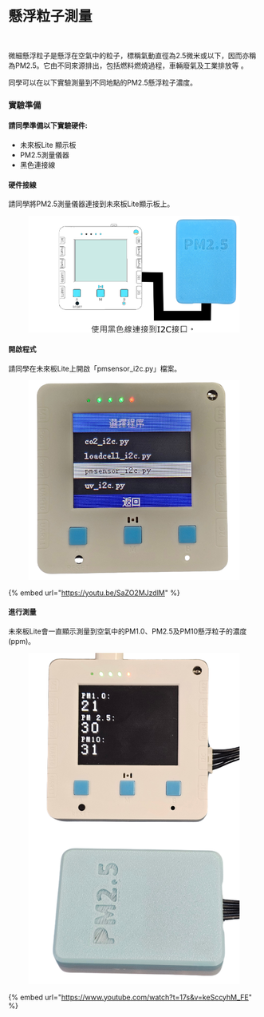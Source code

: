 # 懸浮粒子測量

<figure><img src="https://files.gitbook.com/v0/b/gitbook-x-prod.appspot.com/o/spaces%2F6uJvpXC43onNIIwhMlWo%2Fuploads%2FUNN7tqPEQzZPgY2lEvkd%2Fimage.png?alt=media&#x26;token=32049896-d26e-4a23-b714-b0cbc091c342" alt=""><figcaption></figcaption></figure>

微細懸浮粒子是懸浮在空氣中的粒子，標稱氣動直徑為2.5微米或以下，因而亦稱為PM2.5。它由不同來源排出，包括燃料燃燒過程，車輛廢氣及工業排放等 。

同學可以在以下實驗測量到不同地點的PM2.5懸浮粒子濃度。

### 實驗準備

#### 請同學準備以下實驗硬件:

* 未來板Lite 顯示板
* PM2.5測量儀器
* 黑色連接線

#### 硬件接線

請同學將PM2.5測量儀器連接到未來板Lite顯示板上。

<figure><img src="../../.gitbook/assets/pmsensor_wiring.png" alt=""><figcaption></figcaption></figure>

#### 開啟程式

請同學在未來板Lite上開啟「pmsensor\_i2c.py」檔案。

<figure><img src="../../.gitbook/assets/pmprogram.png" alt=""><figcaption></figcaption></figure>



{% embed url="https://youtu.be/SaZO2MJzdlM" %}

#### 進行測量

未來板Lite會一直顯示測量到空氣中的PM1.0、PM2.5及PM10懸浮粒子的濃度(ppm)。

<figure><img src="../../.gitbook/assets/pmdisplay.png" alt=""><figcaption></figcaption></figure>



{% embed url="https://www.youtube.com/watch?t=17s&v=keSccyhM_FE" %}

